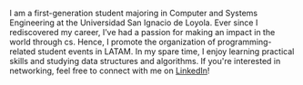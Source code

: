 I am a first-generation student majoring in Computer and Systems Engineering at the Universidad San Ignacio de Loyola. Ever since I rediscovered my career, I’ve had a passion for making an impact in the world through cs. Hence, I promote the organization of programming-related student events in LATAM. In my spare time, I enjoy learning practical skills and studying data structures and algorithms. If you're interested in networking, feel free to connect with me on [LinkedIn](https://www.linkedin.com/in/angel-a-mejia/)! 

